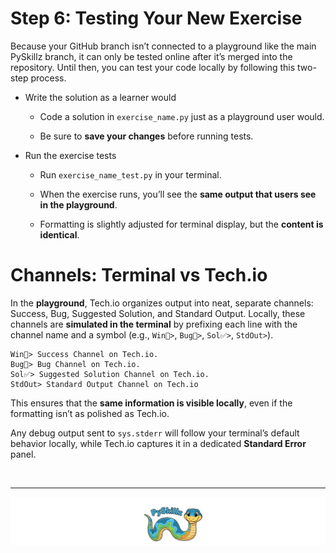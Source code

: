 # Step 6: Testing Your New Exercise

Because your GitHub branch isn’t connected to a playground like the main PySkillz branch, it can only be tested online after it’s merged into the repository. Until then, you can test your code locally by following this two-step process.

* Write the solution as a learner would

  * Code a solution in `exercise_name.py` just as a playground user would.

  * Be sure to __save your changes__ before running tests.

* Run the exercise tests

  * Run `exercise_name_test.py` in your terminal.

  * When the exercise runs, you’ll see the __same output that users see in the playground__.

  * Formatting is slightly adjusted for terminal display, but the __content is identical__.

# Channels: Terminal vs Tech.io

In the __playground__, Tech.io organizes output into neat, separate channels: Success, Bug, Suggested Solution, and Standard Output. Locally, these channels are __simulated in the terminal__ by prefixing each line with the channel name and a symbol (e.g., `Win🎉>`, `Bug🐞>`, `Sol✅>`, `StdOut>`).

```text
Win🎉> Success Channel on Tech.io.
Bug🐞> Bug Channel on Tech.io.
Sol✅> Suggested Solution Channel on Tech.io.
StdOut> Standard Output Channel on Tech.io
```

This ensures that the __same information is visible locally__, even if the formatting isn’t as polished as Tech.io.

Any debug output sent to `sys.stderr` will follow your terminal’s default behavior locally, while Tech.io captures it in a dedicated __Standard Error__ panel.

<BR>

************

[![Skillz Catalog](../graphics/PySkillzFooter.png)](skillz-catalog)
